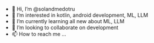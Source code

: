 - 👋 Hi, I’m @solandmedotru
- 👀 I’m interested in kotlin, android development, ML, LLM
- 🌱 I’m currently learning all new about ML, LLM
- 💞️ I’m looking to collaborate on development
- 📫 How to reach me ...

<!---
solandmedotru/solandmedotru is a ✨ special ✨ repository because its `README.md` (this file) appears on your GitHub profile.
You can click the Preview link to take a look at your changes.
--->
